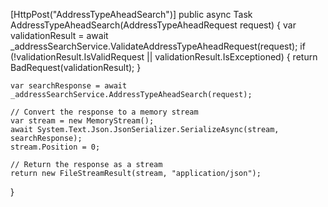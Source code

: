 [HttpPost("AddressTypeAheadSearch")]
public async Task<IActionResult> AddressTypeAheadSearch(AddressTypeAheadRequest request)
{
    var validationResult = await _addressSearchService.ValidateAddressTypeAheadRequest(request);
    if (!validationResult.IsValidRequest || validationResult.IsExceptioned)
    {
        return BadRequest(validationResult);
    }

    var searchResponse = await _addressSearchService.AddressTypeAheadSearch(request);

    // Convert the response to a memory stream
    var stream = new MemoryStream();
    await System.Text.Json.JsonSerializer.SerializeAsync(stream, searchResponse);
    stream.Position = 0;

    // Return the response as a stream
    return new FileStreamResult(stream, "application/json");
}
